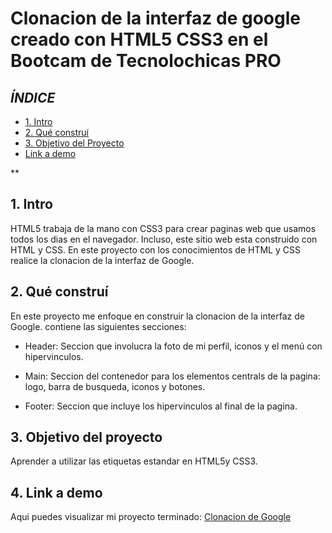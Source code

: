 # Clonacion de la interfaz de google creado con HTML5 CSS3 en el Bootcam de Tecnolochicas PRO


## *ÍNDICE*

* [1. Intro](https://github.com/Dmep09/Clonacion_google/blob/main/README.md#1-intro)
* [2. Qué construí](https://github.com/Dmep09/Clonacion_google/blob/main/README.md#2-que-constru%C3%AD)
* [3. Objetivo del Proyecto](https://github.com/Dmep09/Clonacion_google/blob/main/README.md#3-objetivo-del-proyecto)
* [Link a demo](https://github.com/Dmep09/Clonacion_google/blob/main/README.md#4-link-a-demo)

**
## 1. Intro 
HTML5 trabaja de la mano con CSS3 para crear paginas web que usamos todos los dias en el navegador. Incluso, este sitio web esta construido con HTML y CSS. En este proyecto con los conocimientos de HTML y CSS realice la clonacion de la interfaz de Google. 


## 2. Qué construí
En este proyecto me enfoque en construir la clonacion de la interfaz de Google. 
contiene las siguientes secciones: 

* Header: Seccion que involucra la foto de mi perfil, iconos y el menú con hipervinculos. 

* Main: Seccion del contenedor para los elementos centrals de la pagina: logo, barra de busqueda, iconos y botones. 

* Footer: Seccion que incluye los hipervinculos al final de la pagina. 

## 3. Objetivo del proyecto 
Aprender a utilizar las etiquetas estandar en HTML5y CSS3.

## 4. Link a demo 
Aqui puedes visualizar mi proyecto terminado: [Clonacion de Google](#)
